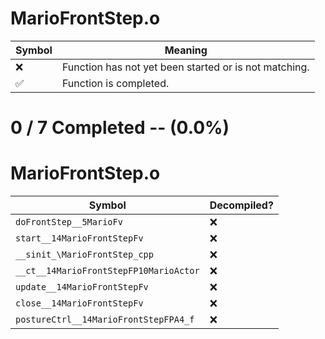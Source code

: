 # MarioFrontStep.o
| Symbol | Meaning 
| ------------- | ------------- 
| :x: | Function has not yet been started or is not matching. 
| :white_check_mark: | Function is completed. 


# 0 / 7 Completed -- (0.0%)
# MarioFrontStep.o
| Symbol | Decompiled? |
| ------------- | ------------- |
| `doFrontStep__5MarioFv` | :x: |
| `start__14MarioFrontStepFv` | :x: |
| `__sinit_\MarioFrontStep_cpp` | :x: |
| `__ct__14MarioFrontStepFP10MarioActor` | :x: |
| `update__14MarioFrontStepFv` | :x: |
| `close__14MarioFrontStepFv` | :x: |
| `postureCtrl__14MarioFrontStepFPA4_f` | :x: |
